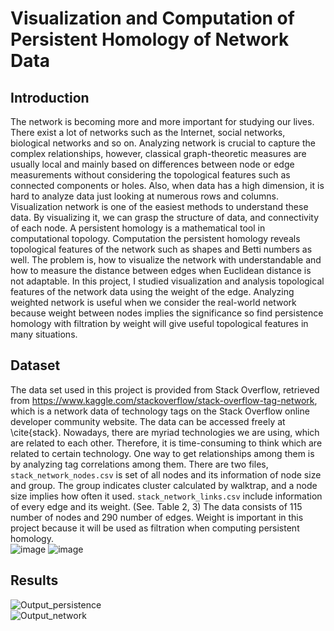 # Visualization and Computation of Persistent Homology of Network Data

## Introduction
 The network is becoming more and more important for studying our lives. There exist a lot of networks such as the Internet, social networks, biological networks and so on. Analyzing network is crucial to capture the complex relationships, however, classical graph-theoretic measures are usually local and mainly based on differences between node or edge measurements without considering the topological features such as connected components or holes. Also, when data has a high dimension, it is hard to analyze data just looking at numerous rows and columns. Visualization network is one of the easiest methods to understand these data. By visualizing it, we can grasp the structure of data, and connectivity of each node. A persistent homology is a mathematical tool in computational topology. Computation the persistent homology reveals topological features of the network such as shapes and Betti numbers as well. The problem is, how to visualize the network with understandable and how to measure the distance between edges when Euclidean distance is not adaptable. In this project, I studied visualization and analysis topological features of the network data using the weight of the edge. Analyzing weighted network is useful when we consider the real-world network because weight between nodes implies the significance so find persistence homology with filtration by weight will give useful topological features in many situations.
 
 ## Dataset
 The data set used in this project is provided from Stack Overflow, retrieved from https://www.kaggle.com/stackoverflow/stack-overflow-tag-network, which is a network data of technology tags on the Stack Overflow online developer community website. The data can be accessed freely at \cite{stack}. Nowadays, there are myriad technologies we are using, which are related to each other. Therefore, it is time-consuming to think which are related to certain technology. One way to get relationships among them is by analyzing tag correlations among them. There are two files, `stack_network_nodes.csv` is set of all nodes and its information of node size and group. The group indicates cluster calculated by walktrap, and a node size implies how often it used. `stack_network_links.csv` include information of every edge and its weight. (See. Table 2, 3) The data consists of 115 number of nodes and 290 number of edges. Weight is important in this project because it will be used as filtration when computing persistent homology.  
 ![image](https://user-images.githubusercontent.com/55457315/149349569-0cdea107-8673-44d2-8b24-fde87325feee.png)
![image](https://user-images.githubusercontent.com/55457315/149349579-c34dd3f5-bacb-411c-9ee3-d67207f35659.png)

## Results
![Output_persistence](https://user-images.githubusercontent.com/55457315/149349946-998088e6-77de-4739-ac86-d6a97e43f7b8.png)  
![Output_network](https://user-images.githubusercontent.com/55457315/149349956-7ae87561-abfe-4eca-afa8-5030c501b9ee.PNG)
